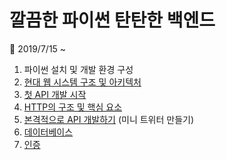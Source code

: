 # 깔끔한 파이썬 탄탄한 백엔드

📖 2019/7/15 ~ 

1. 파이썬 설치 및 개발 환경 구성
2. [현대 웹 시스템 구조 및 아키텍처](https://github.com/s2zan/TIL/blob/master/python-backend/2-web-system-architecture.md)
3. [첫 API 개발 시작](https://github.com/s2zan/TIL/blob/master/python-backend/3-first-api-development.md)
4. [HTTP의 구조 및 핵심 요소](https://github.com/s2zan/TIL/blob/master/python-backend/4-http.md)
5. [본격적으로 API 개발하기](https://github.com/s2zan/TIL/blob/master/python-backend/5-api-development.md) (미니 트위터 만들기)
6. [데이터베이스](https://github.com/s2zan/TIL/blob/master/python-backend/6-database.md) 
7. [인증](https://github.com/s2zan/TIL/blob/master/python-backend/7-authentication.md)

